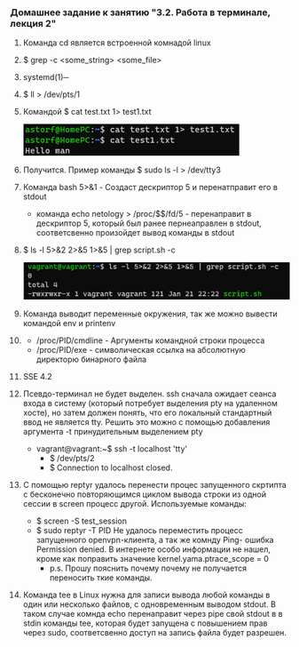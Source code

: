 ### Домашнее задание к занятию "3.2. Работа в терминале, лекция 2"
1. Команда cd является встроенной комнадой linux
2. $ grep -c <some_string> <some_file>
3. systemd(1)─
4. $ ll > /dev/pts/1
5. Командой $ cat test.txt 1> test1.txt

     ![screen](img/descript.png)
6. Получится. Пример команды $ sudo ls -l  > /dev/tty3
7. Команда bash 5>&1 - Создаст дескриптор 5 и перенатправит его в stdout
     * команда echo netology > /proc/$$/fd/5 - перенаправит в дескриптор 5, который был ранее пернеаправлен в stdout, соответсвенно произойдет вывод команды в stdout

8. $ ls -l 5>&2 2>&5 1>&5 | grep script.sh -c
  
     ![screen](img/8.png)
9. Команда выводит переменные окружения, так же можно вывести командой env и printenv

10. 
     * /proc/PID/cmdline - Аргументы командной строки процесса 
     * /proc/PID/exe - символическая ссылка на абсолютную директорю бинарного файла
11. SSE 4.2
12. Псевдо-терминал не будет выделен. ssh сначала ожидает сеанса входа в систему (который потребует выделения pty на удаленном хосте), но затем должен понять, что его локальный стандартный ввод не является tty. Решить это можно с помощью добавления аргумента -t принудительным выделением pty
     * vagrant@vagrant:~$ ssh -t localhost 'tty'
       * $ /dev/pts/2
       * $ Connection to localhost closed.

13. С помощью reptyr удалось перенести процес запущенного скртипта с бесконечно повторяющимся циклом вывода строки из одной сессии в screen процесс другой. Используемые команды:
     * $ screen -S test_session
     * $ sudo reptyr -T PID
     Не удалось переместить процесс запущенного openvpn-клиента, а так же комнду Ping- ошибка Permission denied. В интернете особо информации не нашел, кроме как поправить значение kernel.yama.ptrace_scope = 0
          * p.s. Прошу пояснить почему почему не получается переносить ткие команды. 
14.  Команда tee в Linux нужна для записи вывода любой команды в один или несколько файлов, с одновременным выводом stdout. В таком случае комнда echo перенаправит через pipe свой stdout в в stdin команды tee, которая будет запущена с повышением прав через sudo, соответсвенно доступ на запись файла будет разрешен. 